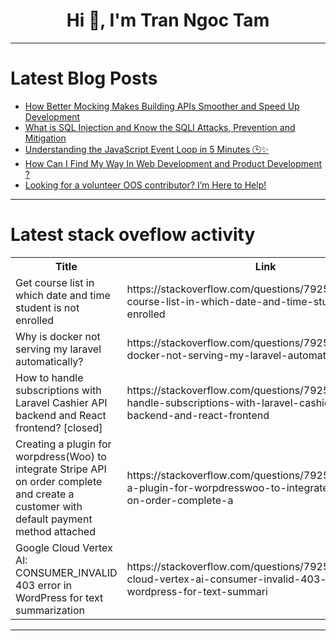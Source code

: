 <h1 align="center">Hi 👋, I'm Tran Ngoc Tam</h1>

---

# Latest Blog Posts 
<!-- BLOG-POST-LIST:START -->
- [How Better Mocking Makes Building APIs Smoother and Speed Up Development](https://dev.to/getambassador2024/how-better-mocking-makes-building-apis-smoother-and-speed-up-development-3hlh)
- [What is SQL Injection and Know the SQLI Attacks, Prevention and Mitigation](https://dev.to/sign_my_code/what-is-sql-injection-and-know-the-sqli-attacks-prevention-and-mitigation-1l8j)
- [Understanding the JavaScript Event Loop in 5 Minutes 🕒✨](https://dev.to/bst53/understanding-the-javascript-event-loop-in-5-minutes-2dii)
- [How Can I Find My Way In Web Development and Product Development ?](https://dev.to/amirreza_monfared_7affd5d/how-can-i-find-my-way-in-web-development-and-product-development--2leg)
- [Looking for a volunteer OOS contributor? I’m Here to Help!](https://dev.to/perisicnikola37/looking-for-a-volunteer-oos-contributor-im-here-to-help-d4l)
<!-- BLOG-POST-LIST:END -->

---

# Latest stack oveflow activity
<table>
  <tr><th>Title</th><th>Link</th></tr>
  <!-- STACKOVERFLOW:START --><tr><td>Get course list in which date and time student is not enrolled</td><td>https://stackoverflow.com/questions/79253652/get-course-list-in-which-date-and-time-student-is-not-enrolled</td></tr><tr><td>Why is docker not serving my laravel automatically?</td><td>https://stackoverflow.com/questions/79253545/why-is-docker-not-serving-my-laravel-automatically</td></tr><tr><td>How to handle subscriptions with Laravel Cashier API backend and React frontend? [closed]</td><td>https://stackoverflow.com/questions/79253235/how-to-handle-subscriptions-with-laravel-cashier-api-backend-and-react-frontend</td></tr><tr><td>Creating a plugin for worpdress&lpar;Woo&rpar; to integrate Stripe API on order complete and create a customer with default payment method attached</td><td>https://stackoverflow.com/questions/79253099/creating-a-plugin-for-worpdresswoo-to-integrate-stripe-api-on-order-complete-a</td></tr><tr><td>Google Cloud Vertex AI: CONSUMER_INVALID 403 error in WordPress for text summarization</td><td>https://stackoverflow.com/questions/79252594/google-cloud-vertex-ai-consumer-invalid-403-error-in-wordpress-for-text-summari</td></tr><!-- STACKOVERFLOW:END -->
</table>

---


